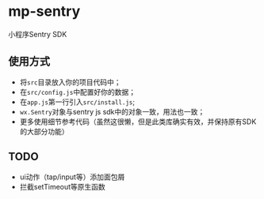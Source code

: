 # mp-sentry
小程序Sentry SDK

## 使用方式
- 将`src`目录放入你的项目代码中；
- 在`src/config.js`中配置好你的数据；
- 在`app.js`第一行引入`src/install.js`;
- `wx.Sentry`对象与sentry js sdk中的对象一致，用法也一致；
- 更多使用细节参考代码（虽然这很懒，但是此类库确实有效，并保持原有SDK的大部分功能）

## TODO
- ui动作（tap/input等）添加面包屑
- 拦截setTimeout等原生函数
